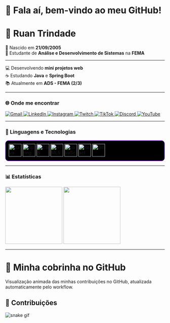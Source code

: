 

# 👋 Fala aí, bem-vindo ao meu GitHub!  

# 🚀 Ruan Trindade  

🎂 Nascido em **21/09/2005**  
📖 Estudante de **Análise e Desenvolvimento de Sistemas** na **FEMA**  

---

💻 Desenvolvendo **mini projetos web**  
☕ Estudando **Java** e **Spring Boot**  
📚 Atualmente em **ADS - FEMA (2/3)**  


---


### 🌐 Onde me encontrar  

<div align="left">

<a href="mailto:seuemail@gmail.com" target="_blank">
  <img alt="Gmail" title="Me chama no e-mail" src="https://img.shields.io/badge/-Gmail-D14836?style=for-the-badge&logo=gmail&logoColor=white"/>
</a>
<a href="https://www.linkedin.com/in/seu-usuario/" target="_blank">
  <img alt="LinkedIn" title="Conecte-se comigo" src="https://img.shields.io/badge/-LinkedIn-0077B5?style=for-the-badge&logo=linkedin&logoColor=white"/>
</a>
<a href="https://www.instagram.com/ruanzhiito/" target="_blank">
  <img alt="Instagram" title="Me segue lá no Insta" src="https://img.shields.io/badge/-Instagram-E4405F?style=for-the-badge&logo=instagram&logoColor=white"/>
</a>
<a href="https://www.twitch.tv/seu-usuario" target="_blank">
  <img alt="Twitch" title="Live na Twitch" src="https://img.shields.io/badge/-Twitch-9146FF?style=for-the-badge&logo=twitch&logoColor=white"/>
</a>
<a href="https://www.tiktok.com/@seu-usuario" target="_blank">
  <img alt="TikTok" title="TikTok" src="https://img.shields.io/badge/-TikTok-000000?style=for-the-badge&logo=tiktok&logoColor=white"/>
</a>
<a href="https://discord.gg/seuServidor" target="_blank">
  <img alt="Discord" title="Bora trocar ideia no Discord" src="https://img.shields.io/badge/-Discord-5865F2?style=for-the-badge&logo=discord&logoColor=white"/>
</a>
<a href="https://www.youtube.com/@seu-usuario" target="_blank">
  <img alt="YouTube" title="Canal no YouTube" src="https://img.shields.io/badge/-YouTube-FF0000?style=for-the-badge&logo=youtube&logoColor=white"/>
</a>

</div>

---

### 🤖 Linguagens e Tecnologias  

<p align="left" style="background-color:#000000; padding:10px; border-radius:10px; border: 1px solid #8000FF;">
  <img alt="Java" title="Java" width="40px" src="https://cdn.jsdelivr.net/gh/devicons/devicon/icons/java/java-original.svg"/>
  <img alt="Spring" title="Spring Boot" width="40px" src="https://cdn.jsdelivr.net/gh/devicons/devicon/icons/spring/spring-original.svg"/>
  <img alt="CSS" title="CSS" width="40px" src="https://cdn.jsdelivr.net/gh/devicons/devicon/icons/css3/css3-original.svg"/>
  <img alt="HTML5" title="HTML5" width="40px" src="https://cdn.jsdelivr.net/gh/devicons/devicon/icons/html5/html5-original.svg"/>
  <img alt="JavaScript" title="JavaScript" width="40px" src="https://cdn.jsdelivr.net/gh/devicons/devicon/icons/javascript/javascript-original.svg"/>
  <img alt="React" title="React" width="40px" src="https://cdn.jsdelivr.net/gh/devicons/devicon/icons/react/react-original.svg"/>
  <img alt="Git" title="Git" width="40px" src="https://cdn.jsdelivr.net/gh/devicons/devicon/icons/git/git-original.svg"/>
</p>

---

### 📊 Estatísticas  

<p align="left">
  <img height="180em" src="https://github-readme-stats.vercel.app/api?username=RuanTrindade&show_icons=true&theme=radical&bg_color=000000&title_color=8000FF&icon_color=8A2BE2&text_color=FFFFFF&include_all_commits=true&locale=pt-br"/>
  <img height="180em" src="https://github-readme-stats.vercel.app/api/top-langs/?username=RuanTrindade&layout=compact&langs_count=9&theme=radical&bg_color=000000&title_color=8000FF&icon_color=8A2BE2&text_color=FFFFFF&custom_title=Tecnologias"/>
</p>

---

# 🐍 Minha cobrinha no GitHub

Visualização animada das minhas contribuições no GitHub, atualizada automaticamente pelo workflow.

## 🐍 Contribuições

![snake gif](https://raw.githubusercontent.com/RuanTrindade/RuanTrindade/output/github-contribution-grid-snake.svg)
